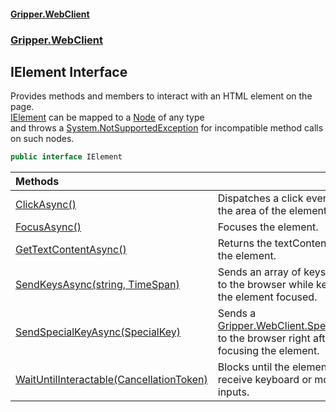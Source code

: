 #### [Gripper.WebClient](index 'index')
### [Gripper.WebClient](Gripper_WebClient 'Gripper.WebClient')
## IElement Interface
Provides methods and members to interact with an HTML element on the page.  
[IElement](Gripper_WebClient_IElement 'Gripper.WebClient.IElement') can be mapped to a [Node](https://developer.mozilla.org/en-US/docs/Web/API/Node/nodeType 'https://developer.mozilla.org/en-US/docs/Web/API/Node/nodeType') of any type  
and throws a [System.NotSupportedException](https://docs.microsoft.com/en-us/dotnet/api/System.NotSupportedException 'System.NotSupportedException') for incompatible method calls on such nodes.  
```csharp
public interface IElement
```

| Methods | |
| :--- | :--- |
| [ClickAsync()](Gripper_WebClient_IElement_ClickAsync() 'Gripper.WebClient.IElement.ClickAsync()') | Dispatches a click event onto the area of the element.<br/> |
| [FocusAsync()](Gripper_WebClient_IElement_FocusAsync() 'Gripper.WebClient.IElement.FocusAsync()') | Focuses the element.<br/> |
| [GetTextContentAsync()](Gripper_WebClient_IElement_GetTextContentAsync() 'Gripper.WebClient.IElement.GetTextContentAsync()') | Returns the textContent of the element.<br/> |
| [SendKeysAsync(string, TimeSpan)](Gripper_WebClient_IElement_SendKeysAsync(string_System_TimeSpan) 'Gripper.WebClient.IElement.SendKeysAsync(string, System.TimeSpan)') | Sends an array of keystrokes to the browser while keeping the element focused.<br/> |
| [SendSpecialKeyAsync(SpecialKey)](Gripper_WebClient_IElement_SendSpecialKeyAsync(Gripper_WebClient_SpecialKey) 'Gripper.WebClient.IElement.SendSpecialKeyAsync(Gripper.WebClient.SpecialKey)') | Sends a [Gripper.WebClient.SpecialKey](https://docs.microsoft.com/en-us/dotnet/api/Gripper.WebClient.SpecialKey 'Gripper.WebClient.SpecialKey') to the browser right after focusing the element.<br/> |
| [WaitUntilInteractable(CancellationToken)](Gripper_WebClient_IElement_WaitUntilInteractable(System_Threading_CancellationToken) 'Gripper.WebClient.IElement.WaitUntilInteractable(System.Threading.CancellationToken)') | Blocks until the element can receive keyboard or mouse inputs.<br/> |
